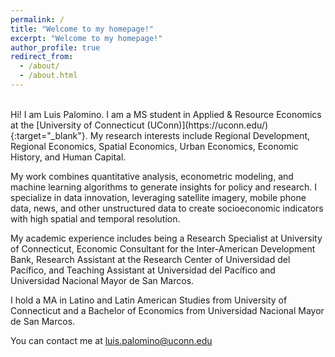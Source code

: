 ```yaml
---
permalink: /
title: "Welcome to my homepage!"
excerpt: "Welcome to my homepage!"
author_profile: true
redirect_from: 
  - /about/
  - /about.html
---
```

<br/>
Hi! I am Luis Palomino. I am a MS student in Applied & Resource Economics at the [University of Connecticut (UConn)](https://uconn.edu/){:target="_blank"}. My research interests include Regional Development, Regional Economics, Spatial Economics, Urban Economics, Economic History, and Human Capital. 

My work combines quantitative analysis, econometric modeling, and machine learning algorithms to generate insights for policy and research. I specialize in data innovation, leveraging satellite imagery, mobile phone data, news, and other unstructured data to create socioeconomic indicators with high spatial and temporal resolution.

My academic experience includes being a Research Specialist at University of Connecticut, Economic Consultant for the Inter-American Development Bank, Research Assistant at the Research Center of Universidad del Pacífico, and Teaching Assistant at Universidad del Pacífico and Universidad Nacional Mayor de San Marcos.

I hold a MA in Latino and Latin American Studies from University of Connecticut and a Bachelor of Economics from Universidad Nacional Mayor de San Marcos. 

You can contact me at <a href="mailto:luis.palomino@uconn.edu?">luis.palomino@uconn.edu</a>

